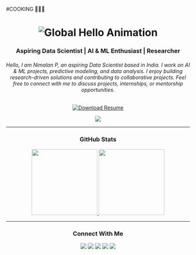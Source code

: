 #COOKING 👨🏽‍🍳

<h1 align="center">
  <img src="https://readme-typing-svg.herokuapp.com?font=Fira+Code&size=28&duration=2000&pause=800&center=true&vCenter=true&width=750&lines=Hello,+I'm+Nimalan+Parameswaran;Vannakkam,+I'm+Nimalan+Parameswaran;Hola,+I'm+Nimalan+Parameswaran;Salam,+I'm+Nimalan+Parameswaran;Hanji,+I'm+Nimalan+Parameswaran;Bonjour,+I'm+Nimalan+Parameswaran;Ciao,+I'm+Nimalan+Parameswaran;Aloha,+I'm+Nimalan+Parameswaran;Ahlan+Wa+Sahlan,+I'm+Nimalan+Parameswaran;Namaste,+I'm+Nimalan+Parameswaran;Namaskaram,+I'm+Nimalan+Parameswaran;Namaskara,+I'm+Nimalan+Parameswaran;Nomoshkar,+I'm+Nimalan+Parameswaran;Adaab,+I'm+Nimalan+Parameswaran;Khurumjari,+I'm+Nimalan+Parameswaran;Johar,+I'm+Nimalan+Parameswaran;Kem+Cho,+I'm+Nimalan+Parameswaran;Sat+Sri+Akal,+I'm+Nimalan+Parameswaran;Privet,+I'm+Nimalan+Parameswaran;Konnichiwa,+I'm+Nimalan+Parameswaran;Annyeong,+I'm+Nimalan+Parameswaran;Ni+Hao,+I'm+Nimalan+Parameswaran;Sawubona,+I'm+Nimalan+Parameswaran;Merhaba,+I'm+Nimalan+Parameswaran;Olá,+I'm+Nimalan+Parameswaran;Shalom,+I'm+Nimalan+Parameswaran;Hallo,+I'm+Nimalan+Parameswaran;Selamat,+I'm+Nimalan+Parameswaran;Xin+Chào,+I'm+Nimalan+Parameswaran;Kumusta,+I'm+Nimalan+Parameswaran;Hej,+I'm+Nimalan+Parameswaran;Jambo,+I'm+Nimalan+Parameswaran;Szia,+I'm+Nimalan+Parameswaran;Talofa,+I'm+Nimalan+Parameswaran;God+Dag,+I'm+Nimalan+Parameswaran" alt="Global Hello Animation" />
</h1>

<h3 align="center">Aspiring Data Scientist | AI & ML Enthusiast | Researcher</h3>
<h6 align="center">Hello, I am Nimalan P, an aspiring Data Scientist based in India. I work on AI & ML projects, predictive modeling, and data analysis. I enjoy building research-driven solutions and contributing to collaborative projects. Feel free to connect with me to discuss projects, internships, or mentorship opportunities.</h6>

<div align="center">
  <a href="https://drive.google.com/file/d/1n0TkmJeC0SaTTlukXLyXc91V_6RkXaeW/view?usp=sharing" target="_blank">
    <img src="https://img.shields.io/badge/Resume-Download-blue?style=for-the-badge&logo=adobeacrobatreader" alt="Download Resume">
  </a>
</div>

<p align="center">
  <img src="https://komarev.com/ghpvc/?username=nimalan-parameswaran&color=blue&style=flat">
</p>

---
<h3 align="center">GitHub Stats</h3>
<p align="center">
<a href="https://github.com/nimalan-parameswaran">
  <img height="180em" src="https://github-readme-stats-eight-theta.vercel.app/api?username=nimalan-parameswaran&show_icons=true&theme=algolia&include_all_commits=true&count_private=true"/>
  <img height="180em" src="https://github-readme-stats-eight-theta.vercel.app/api/top-langs/?username=nimalan-parameswaran&layout=compact&langs_count=8&theme=algolia"/>
</a>
</p>


---
<h3 align="center">Connect With Me</h3>
<p align="center">
  <a href="mailto:nimalan936@gmail.com"><img src="https://skillicons.dev/icons?i=gmail" /></a>
  <a href="https://www.linkedin.com/in/nimalan-parameswaran" target="_blank"><img src="https://skillicons.dev/icons?i=linkedin" /></a>
  <a href="https://x.com/Nimalan49032055" target="_blank"><img src="https://skillicons.dev/icons?i=twitter" /></a>
  <a href="https://www.instagram.com/nimalan.__/" target="_blank"><img src="https://skillicons.dev/icons?i=instagram" /></a>
  <a href="https://discord.com/users/1085218034756628561" target="_blank"><img src="https://skillicons.dev/icons?i=discord" /></a>
</p>
